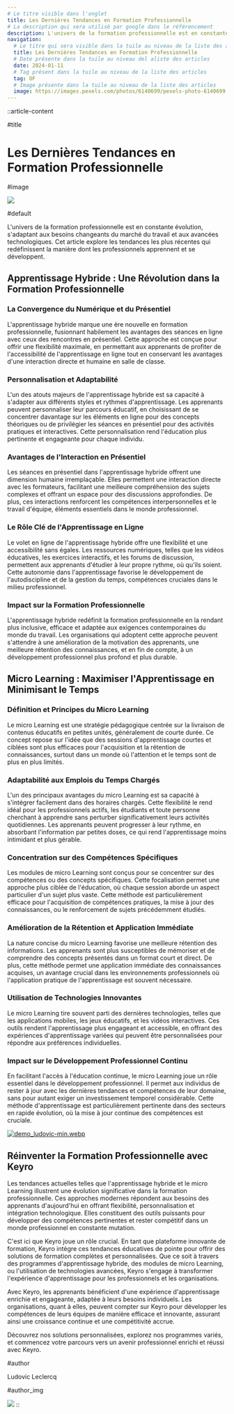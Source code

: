 ```yaml
---
# Le titre visible dans l'onglet
title: Les Dernières Tendances en Formation Professionnelle
# La description qui sera utilisé par google dans le référencement
description: L'univers de la formation professionnelle est en constante évolution, s'adaptant aux besoins changeants du marché du travail et aux avancées technologiques. Cet article explore les tendances les plus récentes qui redéfinissent la manière dont les professionnels apprennent et se développent.
navigation:
  # Le titre qui sera visible dans la tuile au niveau de la liste des articles
  title: Les Dernières Tendances en Formation Professionnelle
  # Date présente dans la tuile au niveau del aliste des articles
  date: 2024-01-11
  # Tag présent dans la tuile au niveau de la liste des articles
  tag: OF
  # Image présente dans la tuile au niveau de la liste des articles
  image: https://images.pexels.com/photos/6140699/pexels-photo-6140699.jpeg?auto=compress&cs=tinysrgb&w=1260&h=750&dpr=1
---
```


::article-content

#title
<!-- Le titre de l'article au format :  -->
# Les Dernières Tendances en Formation Professionnelle

#image
<!-- Image de l'article au format -->
![](https://images.pexels.com/photos/6140699/pexels-photo-6140699.jpeg?auto=compress&cs=tinysrgb&w=1260&h=750&dpr=1)

#default
<!-- Le texte de l'article -->
L'univers de la formation professionnelle est en constante évolution, s'adaptant aux besoins changeants du marché du travail et aux avancées technologiques. Cet article explore les tendances les plus récentes qui redéfinissent la manière dont les professionnels apprennent et se développent.

## Apprentissage Hybride : Une Révolution dans la Formation Professionnelle

### La Convergence du Numérique et du Présentiel

L'apprentissage hybride marque une ère nouvelle en formation professionnelle, fusionnant habilement les avantages des séances en ligne avec ceux des rencontres en présentiel. Cette approche est conçue pour offrir une flexibilité maximale, en permettant aux apprenants de profiter de l'accessibilité de l'apprentissage en ligne tout en conservant les avantages d'une interaction directe et humaine en salle de classe.

### Personnalisation et Adaptabilité

L'un des atouts majeurs de l'apprentissage hybride est sa capacité à s'adapter aux différents styles et rythmes d'apprentissage. Les apprenants peuvent personnaliser leur parcours éducatif, en choisissant de se concentrer davantage sur les éléments en ligne pour des concepts théoriques ou de privilégier les séances en présentiel pour des activités pratiques et interactives. Cette personnalisation rend l'éducation plus pertinente et engageante pour chaque individu.

### Avantages de l'Interaction en Présentiel

Les séances en présentiel dans l'apprentissage hybride offrent une dimension humaine irremplaçable. Elles permettent une interaction directe avec les formateurs, facilitant une meilleure compréhension des sujets complexes et offrant un espace pour des discussions approfondies. De plus, ces interactions renforcent les compétences interpersonnelles et le travail d'équipe, éléments essentiels dans le monde professionnel.

### Le Rôle Clé de l'Apprentissage en Ligne

Le volet en ligne de l'apprentissage hybride offre une flexibilité et une accessibilité sans égales. Les ressources numériques, telles que les vidéos éducatives, les exercices interactifs, et les forums de discussion, permettent aux apprenants d'étudier à leur propre rythme, où qu'ils soient. Cette autonomie dans l'apprentissage favorise le développement de l'autodiscipline et de la gestion du temps, compétences cruciales dans le milieu professionnel.

### Impact sur la Formation Professionnelle

L'apprentissage hybride redéfinit la formation professionnelle en la rendant plus inclusive, efficace et adaptée aux exigences contemporaines du monde du travail. Les organisations qui adoptent cette approche peuvent s'attendre à une amélioration de la motivation des apprenants, une meilleure rétention des connaissances, et en fin de compte, à un développement professionnel plus profond et plus durable.

## Micro Learning : Maximiser l'Apprentissage en Minimisant le Temps

### Définition et Principes du Micro Learning

Le micro Learning est une stratégie pédagogique centrée sur la livraison de contenus éducatifs en petites unités, généralement de courte durée. Ce concept repose sur l'idée que des sessions d'apprentissage courtes et ciblées sont plus efficaces pour l'acquisition et la rétention de connaissances, surtout dans un monde où l'attention et le temps sont de plus en plus limités.

### Adaptabilité aux Emplois du Temps Chargés

L'un des principaux avantages du micro Learning est sa capacité à s'intégrer facilement dans des horaires chargés. Cette flexibilité le rend idéal pour les professionnels actifs, les étudiants et toute personne cherchant à apprendre sans perturber significativement leurs activités quotidiennes. Les apprenants peuvent progresser à leur rythme, en absorbant l'information par petites doses, ce qui rend l'apprentissage moins intimidant et plus gérable.

### Concentration sur des Compétences Spécifiques

Les modules de micro Learning sont conçus pour se concentrer sur des compétences ou des concepts spécifiques. Cette focalisation permet une approche plus ciblée de l'éducation, où chaque session aborde un aspect particulier d'un sujet plus vaste. Cette méthode est particulièrement efficace pour l'acquisition de compétences pratiques, la mise à jour des connaissances, ou le renforcement de sujets précédemment étudiés.

### Amélioration de la Rétention et Application Immédiate

La nature concise du micro Learning favorise une meilleure rétention des informations. Les apprenants sont plus susceptibles de mémoriser et de comprendre des concepts présentés dans un format court et direct. De plus, cette méthode permet une application immédiate des connaissances acquises, un avantage crucial dans les environnements professionnels où l'application pratique de l'apprentissage est souvent nécessaire.

### Utilisation de Technologies Innovantes

Le micro Learning tire souvent parti des dernières technologies, telles que les applications mobiles, les jeux éducatifs, et les vidéos interactives. Ces outils rendent l'apprentissage plus engageant et accessible, en offrant des expériences d'apprentissage variées qui peuvent être personnalisées pour répondre aux préférences individuelles.

### Impact sur le Développement Professionnel Continu

En facilitant l'accès à l'éducation continue, le micro Learning joue un rôle essentiel dans le développement professionnel. Il permet aux individus de rester à jour avec les dernières tendances et compétences de leur domaine, sans pour autant exiger un investissement temporel considérable. Cette méthode d'apprentissage est particulièrement pertinente dans des secteurs en rapide évolution, où la mise à jour continue des compétences est cruciale.

[![demo_ludovic-min.webp](/blog/demo_ludovic-min.webp)](https://app.livestorm.co/keyro/demo-keyro-plateforme-saas-pour-of?type=detailed)

## Réinventer la Formation Professionnelle avec Keyro

Les tendances actuelles telles que l'apprentissage hybride et le micro Learning illustrent une évolution significative dans la formation professionnelle. Ces approches modernes répondent aux besoins des apprenants d'aujourd'hui en offrant flexibilité, personnalisation et intégration technologique. Elles constituent des outils puissants pour développer des compétences pertinentes et rester compétitif dans un monde professionnel en constante mutation.

C'est ici que Keyro joue un rôle crucial. En tant que plateforme innovante de formation, Keyro intègre ces tendances éducatives de pointe pour offrir des solutions de formation complètes et personnalisées. Que ce soit à travers des programmes d'apprentissage hybride, des modules de micro Learning, ou l'utilisation de technologies avancées, Keyro s'engage à transformer l'expérience d'apprentissage pour les professionnels et les organisations.

Avec Keyro, les apprenants bénéficient d'une expérience d'apprentissage enrichie et engageante, adaptée à leurs besoins individuels. Les organisations, quant à elles, peuvent compter sur Keyro pour développer les compétences de leurs équipes de manière efficace et innovante, assurant ainsi une croissance continue et une compétitivité accrue.

Découvrez nos solutions personnalisées, explorez nos programmes variés, et commencez votre parcours vers un avenir professionnel enrichi et réussi avec Keyro.

#author
<!-- Le nom de l'auteur -->
Ludovic Leclercq

#author_img
<!-- La photo de l'auteur au format : -->
![](/photos/ludovic.webp)
::

